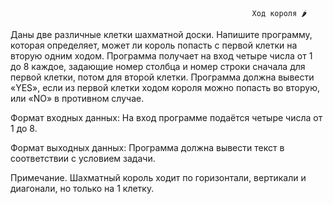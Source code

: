                                                           Ход короля 🌶️
Даны две различные клетки шахматной доски. 
Напишите программу,  которая определяет, может ли король попасть с первой клетки на вторую одним ходом. 
Программа получает на вход четыре числа от 1 до 8 каждое, задающие номер столбца и номер строки сначала для первой клетки, потом для второй клетки. 
Программа должна вывести «YES», если из первой клетки ходом короля можно попасть во вторую, или «NO» в противном случае.

Формат входных данных:
На вход программе подаётся четыре числа от 1 до 8.

Формат выходных данных:
Программа должна вывести текст в соответствии с условием задачи.

Примечание.
Шахматный король ходит по горизонтали, вертикали и диагонали, но только на 1 клетку.
